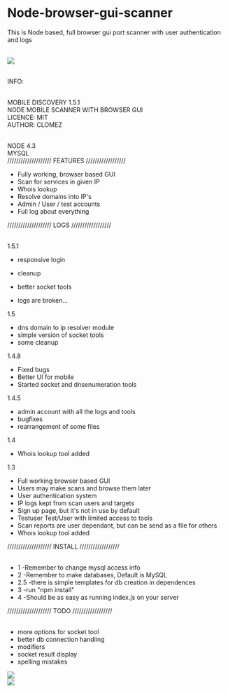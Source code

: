 # Node-browser-gui-scanner
This is Node based, full browser gui port scanner with user authentication and logs
<br><br>

<img src="http://i.imgur.com/woPpUtq.png"><br><br>


INFO:<br><br>

MOBILE DISCOVERY 1.5.1<br>
NODE MOBILE SCANNER WITH BROWSER GUI<br>
LICENCE: MIT<br>
AUTHOR: CLOMEZ<br><br>

NODE 4.3<br>
MYSQL<br>
////////////////////
FEATURES
//////////////////<br>

- Fully working, browser based GUI
- Scan for services in given IP
- Whois lookup
- Resolve domains into IP's
- Admin / User / test accounts
- Full log about everything

////////////////////
LOGS
//////////////////<br><br>

1.5.1<br>
 - responsive login
 - cleanup
 - better socket tools
 
 - logs are broken...


1.5<br>
 - dns domain to ip resolver module
 - simple version of socket tools
 - some cleanup

1.4.8<br>
 - Fixed bugs
 - Better UI for mobile
 - Started socket and dnsenumeration tools

1.4.5<br>
 - admin account with all the logs and tools
 - bugfixes
 - rearrangement of some files

1.4<br>
 - Whois lookup tool added

1.3<br>
 - Full working browser based GUI
 - Users may make scans and browse them later
 - User authentication system
 - IP logs kept from scan users and targets
 - Sign up page, but it's not in use by default
 - Testuser Test/User with limited access to tools
 - Scan reports are user dependant, but can be send as a file for others
 - Whois lookup tool added

////////////////////
INSTALL
//////////////////<br><br>

 - 1 -Remember to change mysql access info
 - 2 -Remember to make databases, Default is MySQL
 - 2.5 -there is simple templates for db creation in dependences
 - 3 -run "npm install"
 - 4 -Should be as easy as running index.js on your server



////////////////////
TODO
//////////////////<br><br>

 - more options for socket tool
 - better db connection handling
 - modifiers
 - socket result display
 - spelling mistakes

<img src="http://i.imgur.com/h4rvIZm.png"><br>
<img src="http://i.imgur.com/2MSA2EG.png">
